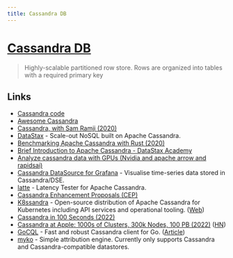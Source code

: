 ```yaml
---
title: Cassandra DB
---
```


# [Cassandra DB](http://cassandra.apache.org/)

> Highly-scalable partitioned row store. Rows are organized into tables with a required primary key

## Links

- [Cassandra code](https://github.com/apache/cassandra)
- [Awesome Cassandra](https://github.com/Anant/awesome-cassandra)
- [Cassandra, with Sam Ramji (2020)](https://overcast.fm/+MqPknNFqU)
- [DataStax](https://www.datastax.com/) - Scale-out NoSQL built on Apache Cassandra.
- [Benchmarking Apache Cassandra with Rust (2020)](https://pkolaczk.github.io/benchmarking-cassandra/)
- [Brief Introduction to Apache Cassandra - DataStax Academy](https://www.datastax.com/dev)
- [Analyze cassandra data with GPUs (Nvidia and apache arrow and rapidsai)](https://github.com/datastax/sstable-to-arrow)
- [Cassandra DataSource for Grafana](https://github.com/HadesArchitect/GrafanaCassandraDatasource) - Visualise time-series data stored in Cassandra/DSE.
- [latte](https://github.com/pkolaczk/latte) - Latency Tester for Apache Cassandra.
- [Cassandra Enhancement Proposals (CEP)](https://cwiki.apache.org/confluence/pages/viewpage.action?pageId=95652201)
- [K8ssandra](https://github.com/k8ssandra/k8ssandra) - Open-source distribution of Apache Cassandra for Kubernetes including API services and operational tooling. ([Web](https://k8ssandra.io/))
- [Cassandra in 100 Seconds (2022)](https://www.youtube.com/watch?v=ziq7FUKpCS8)
- [Cassandra at Apple: 1000s of Clusters, 300k Nodes, 100 PB (2022)](https://twitter.com/erickramirezau/status/1578063811495477248) ([HN](https://news.ycombinator.com/item?id=33124631))
- [GoCQL](https://github.com/gocql/gocql) - Fast and robust Cassandra client for Go. ([Article](https://www.scylladb.com/2022/10/12/a-new-scylladb-go-driver-faster-than-gocql-and-its-rust-counterpart/))
- [myko](https://github.com/rakyll/myko) - Simple attribution engine. Currently only supports Cassandra and Cassandra-compatible datastores.
